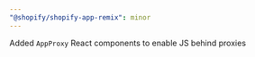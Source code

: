 ```yaml
---
"@shopify/shopify-app-remix": minor
---
```


Added `AppProxy` React components to enable JS behind proxies
